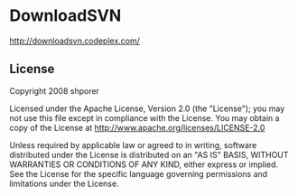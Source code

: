 DownloadSVN
==============
http://downloadsvn.codeplex.com/


License
-------
Copyright 2008 shporer

Licensed under the Apache License, Version 2.0 (the "License"); 
you may not use this file except in compliance with the License. 
You may obtain a copy of the License at
http://www.apache.org/licenses/LICENSE-2.0


Unless required by applicable law or agreed to in writing, 
software distributed under the License is distributed on an "AS IS" BASIS, 
WITHOUT WARRANTIES OR CONDITIONS OF ANY KIND, either express or implied. 
See the License for the specific language governing permissions and limitations under the License.
